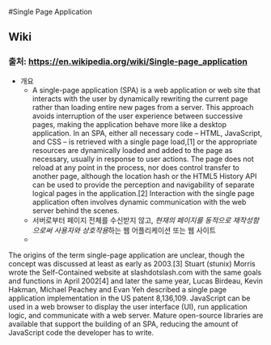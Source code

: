 #Single Page Application

## Wiki
### 출처: https://en.wikipedia.org/wiki/Single-page_application
* 개요
  * A single-page application (SPA) is a web application or web site that interacts with the user by dynamically rewriting the current page rather than loading entire new pages from a server. This approach avoids interruption of the user experience between successive pages, making the application behave more like a desktop application. In an SPA, either all necessary code – HTML, JavaScript, and CSS – is retrieved with a single page load,[1] or the appropriate resources are dynamically loaded and added to the page as necessary, usually in response to user actions. The page does not reload at any point in the process, nor does control transfer to another page, although the location hash or the HTML5 History API can be used to provide the perception and navigability of separate logical pages in the application.[2] Interaction with the single page application often involves dynamic communication with the web server behind the scenes.
   * 서버로부터 페이지 전체를 수신받지 않고, *현재의 페이지를 동적으로 재작성함으로써 사용자와 상호작용*하는 웹 어플리케이션 또는 웹 사이트
   * 
 The origins of the term single-page application are unclear, though the concept was discussed at least as early as 2003.[3] Stuart (stunix) Morris wrote the Self-Contained website at slashdotslash.com with the same goals and functions in April 2002[4] and later the same year, Lucas Birdeau, Kevin Hakman, Michael Peachey and Evan Yeh described a single page application implementation in the US patent 8,136,109.
JavaScript can be used in a web browser to display the user interface (UI), run application logic, and communicate with a web server. Mature open-source libraries are available that support the building of an SPA, reducing the amount of JavaScript code the developer has to write.
